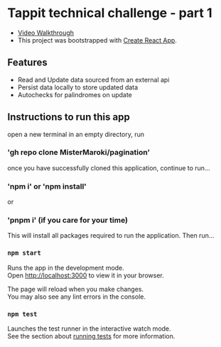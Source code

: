 # Tappit technical challenge - part 1

- [Video Walkthrough](https://youtu.be/D96M3aiui64)
- This project was bootstrapped with
  [Create React App](https://github.com/facebook/create-react-app).

## Features

- Read and Update data sourced from an external api
- Persist data locally to store updated data
- Autochecks for palindromes on update

## Instructions to run this app

open a new terminal in an empty directory, run

### 'gh repo clone MisterMaroki/pagination'

once you have successfully cloned this application, continue to run...

### 'npm i' or 'npm install'

or

### 'pnpm i' (if you care for your time)

This will install all packages required to run the application. Then run...

### `npm start`

Runs the app in the development mode.\
Open [http://localhost:3000](http://localhost:3000) to view it in your browser.

The page will reload when you make changes.\
You may also see any lint errors in the console.

### `npm test`

Launches the test runner in the interactive watch mode.\
See the section about [running tests](https://facebook.github.io/create-react-app/docs/running-tests)
for more information.
